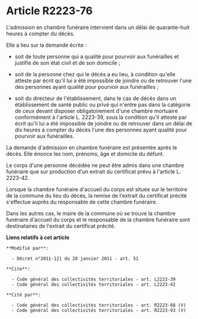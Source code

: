 # Article R2223-76

L'admission en chambre funéraire intervient dans un délai de quarante-huit heures à compter du décès. 

Elle a lieu sur la demande écrite :

- soit de toute personne qui a qualité pour pourvoir aux funérailles et justifie de son état civil et de son domicile ;

- soit de la personne chez qui le décès a eu lieu, à condition qu'elle atteste par écrit qu'il lui a été impossible de
joindre ou de retrouver l'une des personnes ayant qualité pour pourvoir aux funérailles ;

- soit du directeur de l'établissement, dans le cas de décès dans un établissement de santé public ou privé qui n'entre pas
dans la catégorie de ceux devant disposer obligatoirement d'une chambre mortuaire conformément à l'article L. 2223-39, sous
la condition qu'il atteste par écrit qu'il lui a été impossible de joindre ou de retrouver dans un délai de dix heures à
compter du décès l'une des personnes ayant qualité pour pourvoir aux funérailles. 

La demande d'admission en chambre funéraire est présentée après le décès. Elle énonce les nom, prénoms, âge et domicile du
défunt. 

Le corps d'une personne décédée ne peut être admis dans une chambre funéraire que sur production d'un extrait du certificat
prévu à l'article L. 2223-42. 

Lorsque la chambre funéraire d'accueil du corps est située sur le territoire de la commune du lieu du décès, la remise de
l'extrait du certificat précité s'effectue auprès du responsable de cette chambre funéraire. 

Dans les autres cas, le maire de la commune où se trouve la chambre funéraire d'accueil du corps et le responsable de la
chambre funéraire sont destinataires de l'extrait du certificat précité.

**Liens relatifs à cet article**

	**Modifié par**:

	  - Décret n°2011-121 du 28 janvier 2011 - art. 51

	**Cite**:

	  - Code général des collectivités territoriales - art. L2223-39
	  - Code général des collectivités territoriales - art. L2223-42

	**Cité par**:

	  - Code général des collectivités territoriales - art. R2223-88 (V)
	  - Code général des collectivités territoriales - art. R2223-93 (V)
